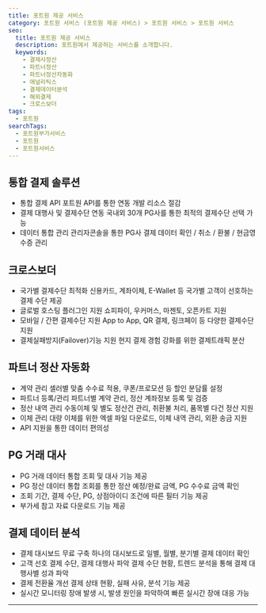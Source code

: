 ```yaml
---
title: 포트원 제공 서비스
category: 포트원 서비스 (포트원 제공 서비스) > 포트원 서비스 > 포트원 서비스
seo:
  title: 포트원 제공 서비스
  description: 포트원에서 제공하는 서비스를 소개합니다.
  keywords:
    - 결제사정산
    - 파트너정산
    - 파트너정산자동화
    - 애널리틱스
    - 결제데이터분석
    - 해외결제
    - 크로스보더
tags:
  - 포트원
searchTags:
  - 포트원부가서비스
  - 포트원
  - 포트원서비스
---
```


## **통합 결제 솔루션**



- 통합 결제 API 포트원 API를 통한 연동 개발 리소스 절감
- 결제 대행사 및 결제수단 연동 국내외 30개 PG사를 통한 최적의 결제수단 선택 가능
- 데이터 통합 관리 관리자콘솔을 통한 PG사 결제 데이터 확인 / 취소 / 환불 / 현금영수증 관리

<Callout title="통합 결제 솔루션 보러가기↗" />

## **크로스보더**



- 국가별 결제수단 최적화 신용카드, 계좌이체, E-Wallet 등 국가별 고객이 선호하는 결제 수단 제공
- 글로벌 호스팅 플러그인 지원 쇼피파이, 우커머스, 마젠토, 오픈카트 지원
- 모바일 / 간편 결제수단 지원 App to App, QR 결제, 링크페이 등 다양한 결제수단 지원
- 결제실패방지(Failover)기능 지원 현지 결제 경험 강화를 위한 결제트래픽 분산

<Callout title="크로스보더 서비스 보러가기↗" />

## **파트너 정산 자동화**



- 계약 관리 셀러별 맞춤 수수료 적용, 쿠폰/프로모션 등 할인 분담률 설정
- 파트너 등록/관리 파트너별 계약 관리, 정산 계좌정보 등록 및 검증
- 정산 내역 관리 수동이체 및 별도 정산건 관리, 취환불 처리, 품목별 다건 정산 지원
- 이체 관리 대량 이체를 위한 엑셀 파일 다운로드, 이체 내역 관리, 외환 송금 지원
- API 지원을 통한 데이터 편의성

<Callout title="파트너 정산 자동화 서비스 보러가기↗" />

## PG 거래 대사



- PG 거래 데이터 통합 조회 및 대사 기능 제공
- PG 정산 데이터 통합 조회를 통한 정산 예정/완료 금액, PG 수수료 금액 확인
- 조회 기간, 결제 수단, PG, 상점아이디 조건에 따른 필터 기능 제공
- 부가세 참고 자료 다운로드 기능 제공

<Callout title="PG 거래 대사 서비스 보러가기↗" />

## **결제 데이터 분석**



- 결제 대시보드 무료 구축 하나의 대시보드로 일별, 월별, 분기별 결제 데이터 확인
- 고객 선호 결제 수단, 결제 대행사 파악 결제 수단 현황, 트렌드 분석을 통해 결제 대행사별 성과 파악
- 결제 전환율 개선 결제 상태 현황, 실패 사유, 분석 기능 제공
- 실시간 모니터링 장애 발생 시, 발생 원인을 파악하여 빠른 실시간 장애 대응 가능

<Callout title="결제 데이터 분석 서비스 보러가기↗" />

---

<Callout title="포트원 도입문의 신청하러 가기" />
